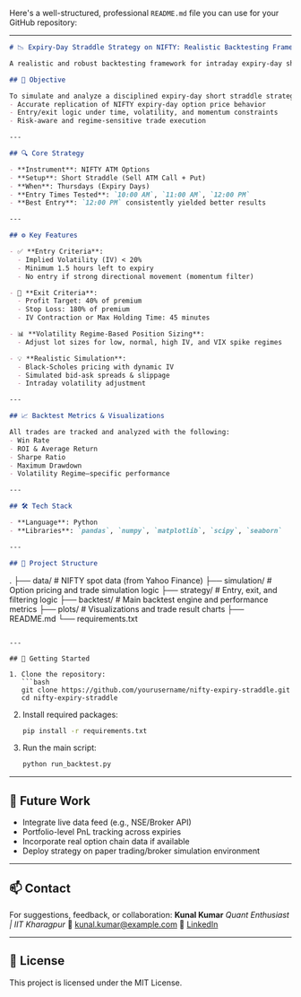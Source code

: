 Here's a well-structured, professional `README.md` file you can use for your GitHub repository:

---

```markdown
# 📉 Expiry-Day Straddle Strategy on NIFTY: Realistic Backtesting Framework

A realistic and robust backtesting framework for intraday expiry-day short straddle strategies on NIFTY options, simulating market behavior using historical spot data, Black-Scholes pricing, and dynamic implied volatility. This project eliminates the need for expensive historical option chain data by realistically generating option prices and bid-ask spreads.

## 📌 Objective

To simulate and analyze a disciplined expiry-day short straddle strategy under realistic market conditions, allowing for:
- Accurate replication of NIFTY expiry-day option price behavior
- Entry/exit logic under time, volatility, and momentum constraints
- Risk-aware and regime-sensitive trade execution

---

## 🔍 Core Strategy

- **Instrument**: NIFTY ATM Options  
- **Setup**: Short Straddle (Sell ATM Call + Put)
- **When**: Thursdays (Expiry Days)  
- **Entry Times Tested**: `10:00 AM`, `11:00 AM`, `12:00 PM`  
- **Best Entry**: `12:00 PM` consistently yielded better results

---

## ⚙️ Key Features

- ✅ **Entry Criteria**:
  - Implied Volatility (IV) < 20%
  - Minimum 1.5 hours left to expiry
  - No entry if strong directional movement (momentum filter)

- 🎯 **Exit Criteria**:
  - Profit Target: 40% of premium
  - Stop Loss: 180% of premium
  - IV Contraction or Max Holding Time: 45 minutes

- 📊 **Volatility Regime-Based Position Sizing**:
  - Adjust lot sizes for low, normal, high IV, and VIX spike regimes

- 💡 **Realistic Simulation**:
  - Black-Scholes pricing with dynamic IV
  - Simulated bid-ask spreads & slippage
  - Intraday volatility adjustment

---

## 📈 Backtest Metrics & Visualizations

All trades are tracked and analyzed with the following:
- Win Rate
- ROI & Average Return
- Sharpe Ratio
- Maximum Drawdown
- Volatility Regime–specific performance

---

## 🛠️ Tech Stack

- **Language**: Python  
- **Libraries**: `pandas`, `numpy`, `matplotlib`, `scipy`, `seaborn`

---

## 📂 Project Structure

```

.
├── data/                  # NIFTY spot data (from Yahoo Finance)
├── simulation/            # Option pricing and trade simulation logic
├── strategy/              # Entry, exit, and filtering logic
├── backtest/              # Main backtest engine and performance metrics
├── plots/                 # Visualizations and trade result charts
├── README.md
└── requirements.txt

````

---

## 🚀 Getting Started

1. Clone the repository:
   ```bash
   git clone https://github.com/yourusername/nifty-expiry-straddle.git
   cd nifty-expiry-straddle
````

2. Install required packages:

   ```bash
   pip install -r requirements.txt
   ```

3. Run the main script:

   ```bash
   python run_backtest.py
   ```

---

## 🧠 Future Work

* Integrate live data feed (e.g., NSE/Broker API)
* Portfolio-level PnL tracking across expiries
* Incorporate real option chain data if available
* Deploy strategy on paper trading/broker simulation environment

---

## 📫 Contact

For suggestions, feedback, or collaboration:
**Kunal Kumar**
*Quant Enthusiast | IIT Kharagpur*
📧 [kunal.kumar@example.com](mailto:kunal.kumar@example.com)
🔗 [LinkedIn](https://www.linkedin.com/in/kunal-kumar)

---

## 📜 License

This project is licensed under the MIT License.

```

```
